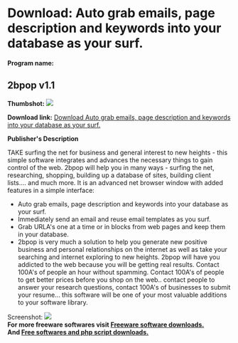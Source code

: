 # Download: Auto grab emails, page description and keywords into your database as your surf.

**Program name:**

## 2bpop v1.1

  
**Thumbshot:** ![](http://www.freewarefiles.com/screenshot/2bop_md.gif)   
  
**Download link:** [Download Auto grab emails, page description and keywords into your database as your surf.](http://freesoftwares.boysofts.com/Bpop-V_program_3779.html)  
  


**Publisher's Description**  
  


TAKE surfing the net for business and general interest to new heights - this simple software integrates and advances the necessary things to gain control of the web. 2bpop will help you in many ways - surfing the net, researching, shopping, building up a database of sites, building client lists.... and much more. It is an advanced net browser window with added features in a simple interface: 

  * Auto grab emails, page description and keywords into your database as your surf. 
  * Immediately send an email and reuse email templates as you surf. 
  * Grab URLA's one at a time or in blocks from web pages and keep them in your database. 
  * 2bpop is very much a solution to help you generate new positive business and personal relationships on the internet as well as take your searching and internet exploring to new heights. 
2bpop will have you addicted to the web because you will be getting real results. Contact 100A's of people an hour without spamming. Contact 100A's of people to get better prices before you shop on the web.. contact people to answer your research questions, contact 100A's of businesses to submit your resume... this software will be one of your most valuable additions to your software library. 

  
  
Screenshot: ![](http://www.freewarefiles.com/screenshot/2bop.gif)   
**For more freeware softwares visit [Freeware software downloads.](http://freesoftwares.boysofts.com/)**   
**And [Free softwares and php script downloads.](http://www.boysofts.com/)**
